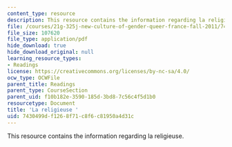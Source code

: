 ```yaml
---
content_type: resource
description: This resource contains the information regarding la religieuse.
file: /courses/21g-325j-new-culture-of-gender-queer-france-fall-2011/7430499df1268f71c8f6c81950a4d31c_MIT21G_325JF11_Diderot.pdf
file_size: 107620
file_type: application/pdf
hide_download: true
hide_download_original: null
learning_resource_types:
- Readings
license: https://creativecommons.org/licenses/by-nc-sa/4.0/
ocw_type: OCWFile
parent_title: Readings
parent_type: CourseSection
parent_uid: f10b182e-3590-185d-3bd8-7c56c4f5d1b0
resourcetype: Document
title: 'La religieuse '
uid: 7430499d-f126-8f71-c8f6-c81950a4d31c
---
```

This resource contains the information regarding la religieuse.